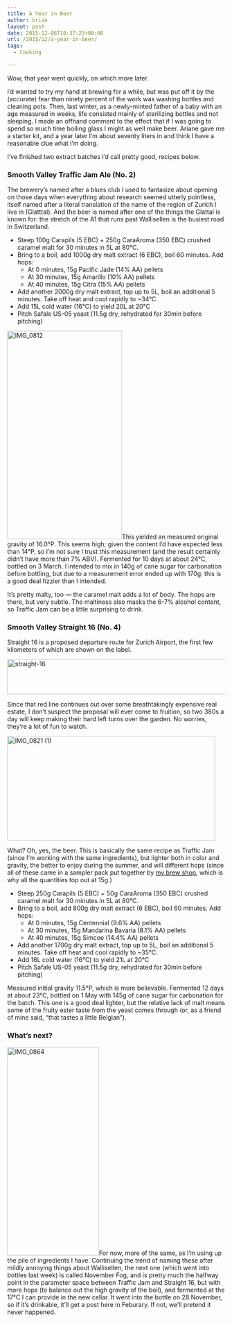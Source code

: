 ```yaml
---
title: A Year in Beer
author: brian
layout: post
date: 2015-12-06T18:37:23+00:00
url: /2015/12/a-year-in-beer/
tags:
  - Cooking

---
```

Wow, that year went quickly, on which more later.

I&#8217;d wanted to try my hand at brewing for a while, but was put off it by the (accurate) fear than ninety percent of the work was washing bottles and cleaning pots. Then, last winter, as a newly-minted father of a baby with an age measured in weeks, life consisted mainly of sterilizing bottles and not sleeping. I made an offhand comment to the effect that if I was going to spend so much time boiling glass I might as well make beer. Ariane gave me a starter kit, and a year later I&#8217;m about seventy liters in and think I have a reasonable clue what I&#8217;m doing.<!--more-->

I&#8217;ve finished two extract batches I&#8217;d call pretty good, recipes below.

### Smooth Valley Traffic Jam Ale (No. 2)

The brewery&#8217;s named after a blues club I used to fantasize about opening on those days when everything about research seemed utterly pointless, itself named after a literal translation of the name of the region of Zurich I live in (Glatttal). And the beer is named after one of the things the Glattal is known for: the stretch of the A1 that runs past Wallisellen is the busiest road in Switzerland.

  * Steep 100g Carapils (5 EBC) + 250g CaraAroma (350 EBC) crushed caramel malt for 30 minutes in 5L at 80°C.
  * Bring to a boil, add 1000g dry malt extract (6 EBC), boil 60 minutes. Add hops: 
      * At 0 minutes, 15g Pacific Jade (14% AA) pellets
      * At 30 minutes, 15g Amarillo (10% AA) pellets
      * At 40 minutes, 15g Citra (15% AA) pellets
  * Add another 2000g dry malt extract, top up to 5L, boil an additional 5 minutes. Take off heat and cool rapidly to ~34°C.
  * Add 15L cold water (16°C) to yield 20L at 20°C
  * Pitch Safale US-05 yeast (11.5g dry, rehydrated for 30min before pitching)

<img class="alignright wp-image-1296 size-medium" src="/wp/2015/12/IMG_0812-265x480.jpg" alt="IMG_0812" width="265" height="480" srcset="/wp/2015/12/IMG_0812-265x480.jpg 265w, /wp/2015/12/IMG_0812.jpg 566w" sizes="(max-width: 265px) 100vw, 265px" />This yielded an measured original gravity of 16.0°P. This seems high; given the content I&#8217;d have expected less than 14°P, so I&#8217;m not sure I trust this measurement (and the result certainly didn&#8217;t have more than 7% ABV). Fermented for 10 days at about 24°C, bottled on 3 March. I intended to mix in 140g of cane sugar for carbonation before bottling, but due to a measurement error ended up with 170g: this is a good deal fizzier than I intended.

It&#8217;s pretty malty, too — the caramel malt adds a lot of body. The hops are there, but very subtle. The maltiness also masks the 6-7% alcohol content, so Traffic Jam can be a little surprising to drink.

### Smooth Valley Straight 16 (No. 4)

Straight 16 is a proposed departure route for Zurich Airport, the first few kilometers of which are shown on the label.

<img class="aligncenter wp-image-1301 size-full" src="/wp/2015/12/straight-16.png" alt="straight-16" width="738" height="81" srcset="/wp/2015/12/straight-16.png 738w, /wp/2015/12/straight-16-480x53.png 480w" sizes="(max-width: 738px) 100vw, 738px" />

Since that red line continues out over some breathtakingly expensive real estate, I don&#8217;t suspect the proposal will ever come to fruition, so two 380s a day will keep making their hard left turns over the garden. No worries, they&#8217;re a lot of fun to watch.

<img class="aligncenter wp-image-1297 size-medium" src="/wp/2015/12/IMG_0821-1-480x241.jpg" alt="IMG_0821 (1)" width="480" height="241" srcset="/wp/2015/12/IMG_0821-1-480x241.jpg 480w, /wp/2015/12/IMG_0821-1.jpg 1024w" sizes="(max-width: 480px) 100vw, 480px" />

What? Oh, yes, the beer. This is basically the same recipe as Traffic Jam (since I&#8217;m working with the same ingredients), but lighter both in color and gravity, the better to enjoy during the summer, and will different hops (since all of these came in a sampler pack put together by [my brew shop][1], which is why all the quantities top out at 15g.)

  * Steep 250g Carapils (5 EBC) + 50g CaraAroma (350 EBC) crushed caramel malt for 30 minutes in 5L at 80°C.
  * Bring to a boil, add 800g dry malt extract (6 EBC), boil 60 minutes. Add hops: 
      * At 0 minutes, 15g Centennial (9.6% AA) pellets
      * At 30 minutes, 15g Mandarina Bavaria (8.1% AA) pellets
      * At 40 minutes, 15g Simcoe (14.4% AA) pellets
  * Add another 1700g dry malt extract, top up to 5L, boil an additional 5 minutes. Take off heat and cool rapidly to ~35°C.
  * Add 16L cold water (16°C) to yield 21L at 20°C
  * Pitch Safale US-05 yeast (11.5g dry, rehydrated for 30min before pitching)

Measured initial gravity 11.5°P, which is more believable. Fermented 12 days at about 23°C, bottled on 1 May with 145g of cane sugar for carbonation for the batch. This one is a good deal lighter, but the relative lack of malt means some of the fruity ester taste from the yeast comes through (or, as a friend of mine said, &#8220;that tastes a little Belgian&#8221;).

### What&#8217;s next?

<img class="alignright wp-image-1294 size-medium" src="/wp/2015/12/IMG_0864-e1449418889315-212x480.jpg" alt="IMG_0864" width="212" height="480" srcset="/wp/2015/12/IMG_0864-e1449418889315-212x480.jpg 212w, /wp/2015/12/IMG_0864-e1449418889315.jpg 430w" sizes="(max-width: 212px) 100vw, 212px" />For now, more of the same, as I&#8217;m using up the pile of ingredients I have. Continuing the trend of naming these after mildly annoying things about Wallisellen, the next one (which went into bottles last week) is called November Fog, and is pretty much the halfway point in the parameter space between Traffic Jam and Straight 16, but with more hops (to balance out the high gravity of the boil), and fermented at the 17°C I can provide in the new cellar. It went into the bottle on 28 November, so if it&#8217;s drinkable, it&#8217;ll get a post here in Feburary. If not, we&#8217;ll pretend it never happened.

 [1]: http://sios.ch
